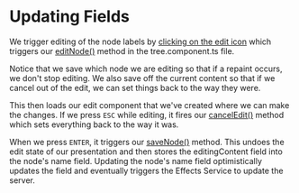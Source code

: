 # Updating Fields

We trigger editing of the node labels by [clicking on the edit icon](https://github.com/DaveMBush/SmartNgRX/blob/main/apps/demo-ngrx-signals/src/app/shared/components/tree/tree.component.html#L95) which triggers our [editNode()](https://github.com/DaveMBush/SmartNgRX/blob/main/apps/demo-ngrx-signals/src/app/shared/components/tree/tree.component.ts#L127-L130) method in the tree.component.ts file.

Notice that we save which node we are editing so that if a repaint occurs, we don't stop editing. We also save off the current content so that if we cancel out of the edit, we can set things back to the way they were.

This then loads our edit component that we've created where we can make the changes. If we press `ESC` while editing, it fires our [cancelEdit()](https://github.com/DaveMBush/SmartNgRX/blob/main/apps/demo-ngrx-signals/src/app/shared/components/tree/tree.component.ts#L131-L133) method which sets everything back to the way it was.

When we press `ENTER`, it triggers our [saveNode()](https://github.com/DaveMBush/SmartNgRX/blob/main/apps/demo-ngrx-signals/src/app/shared/components/tree/tree.component.ts#L135-L144) method. This undoes the edit state of our presentation and then stores the editingContent field into the node's name field. Updating the node's name field optimistically updates the field and eventually triggers the Effects Service to update the server.
